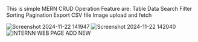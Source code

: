 This is simple MERN CRUD Operation
Feature are:
    Table Data
    Search
    Filter
    Sorting
    Pagination
    Export CSV file
    Image upload and fetch
    
![Screenshot 2024-11-22 141947](https://github.com/user-attachments/assets/0f84dd6e-4c8e-400c-b51c-5cdee250b15a)
![Screenshot 2024-11-22 142040](https://github.com/user-attachments/assets/9cc4e293-fa22-419d-a37e-f76fac508057)
![INTERNN WEB PAGE ADD NEW](https://github.com/user-attachments/assets/95f719e9-14dc-4292-aa1f-d5cf3a0da0ce)
